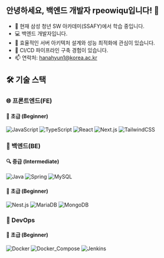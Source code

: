 ## 안녕하세요, 백엔드 개발자 rpeowiqu입니다! 👋
- 🌱 현재 삼성 청년 SW 아카데미(SSAFY)에서 학습 중입니다.
- 💻 백엔드 개발자입니다.
- 🎯 효율적인 서버 아키텍처 설계와 성능 최적화에 관심이 있습니다.
- 🚀 CI/CD 파이프라인 구축 경험이 있습니다.
- 📫 연락처: hanahyun1@korea.ac.kr

## 🛠️ 기술 스택

### 🌐 프론트엔드(FE)

#### 🌱 초급 (Beginner)
![JavaScript](https://img.shields.io/badge/JavaScript-F7DF1E?style=flat-square&logo=javascript&logoColor=black)
![TypeScript](https://img.shields.io/badge/TypeScript-3178C6?style=flat-square&logo=typescript&logoColor=white)
![React](https://img.shields.io/badge/React-61DAFB?style=flat-square&logo=react&logoColor=black)
![Next.js](https://img.shields.io/badge/Next.js-000000?style=flat-square&logo=next.js&logoColor=white)
![TailwindCSS](https://img.shields.io/badge/TailwindCSS-06B6D4?style=flat-square&logo=tailwindcss&logoColor=white)

### 💾 백엔드(BE)

#### 🔍 중급 (Intermediate)
![Java](https://img.shields.io/badge/Java-ED8B00?style=flat-square&logo=openjdk&logoColor=white)
![Spring](https://img.shields.io/badge/Spring-6DB33F?style=flat-square&logo=spring&logoColor=white)
![MySQL](https://img.shields.io/badge/MySQL-4479A1?style=flat-square&logo=mysql&logoColor=white)

#### 🌱 초급 (Beginner)
![Nest.js](https://img.shields.io/badge/Nest.js-E0234E?style=flat-square&logo=nestjs&logoColor=white)
![MariaDB](https://img.shields.io/badge/MariaDB-003545?style=flat-square&logo=mariadb&logoColor=white)
![MongoDB](https://img.shields.io/badge/MongoDB-47A248?style=flat-square&logo=mongodb&logoColor=white)

### 🔧 DevOps

#### 🌱 초급 (Beginner)
![Docker](https://img.shields.io/badge/Docker-2496ED?style=flat-square&logo=docker&logoColor=white)
![Docker_Compose](https://img.shields.io/badge/Docker_Compose-2496ED?style=flat-square&logo=docker&logoColor=white)
![Jenkins](https://img.shields.io/badge/Jenkins-D24939?style=flat-square&logo=jenkins&logoColor=white)

<!--
**rpeowiqu/rpeowiqu** is a ✨ _special_ ✨ repository because its `README.md` (this file) appears on your GitHub profile.

Here are some ideas to get you started:

- 🔭 I’m currently working on ...
- 🌱 I’m currently learning ...
- 👯 I’m looking to collaborate on ...
- 🤔 I’m looking for help with ...
- 💬 Ask me about ...
- 📫 How to reach me: ...
- 😄 Pronouns: ...
- ⚡ Fun fact: ...
-->
